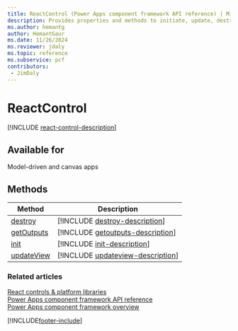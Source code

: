 ```yaml
---
title: ReactControl (Power Apps component framework API reference) | MicrosoftDocs
description: Provides properties and methods to initiate, update, destroy and perform various actions to build a component using a ReactControl.
ms.author: hemantg
author: HemantGaur
ms.date: 11/26/2024
ms.reviewer: jdaly
ms.topic: reference
ms.subservice: pcf
contributors:
 - JimDaly
---
```


# ReactControl

[!INCLUDE [react-control-description](includes/react-control-description.md)]

## Available for

Model-driven and canvas apps

## Methods

|Method | Description |
| ------------- |-------------|
|[destroy](react-control/destroy.md)|[!INCLUDE [destroy-description](react-control/includes/destroy-description.md)]| 
|[getOutputs](react-control/getoutputs.md)|[!INCLUDE [getoutputs-description](react-control/includes/getoutputs-description.md)]|
|[init](react-control/init.md)|[!INCLUDE [init-description](react-control/includes/init-description.md)]|
|[updateView](react-control/updateview.md)|[!INCLUDE [updateview-description](react-control/includes/updateview-description.md)]|

### Related articles

[React controls & platform libraries](../react-controls-platform-libraries.md)<br />
[Power Apps component framework API reference](../reference/index.md)<br/>
[Power Apps component framework overview](../overview.md)

[!INCLUDE[footer-include](../../../includes/footer-banner.md)]
